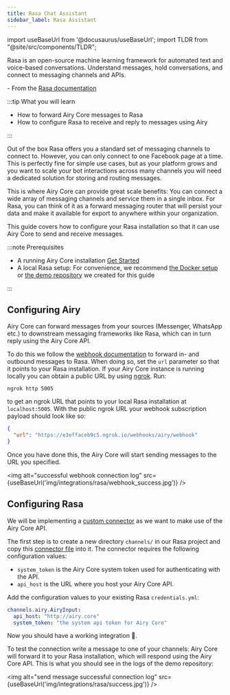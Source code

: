 ```yaml
---
title: Rasa Chat Assistant
sidebar_label: Rasa Assistant
---
```


import useBaseUrl from '@docusaurus/useBaseUrl';
import TLDR from "@site/src/components/TLDR";

<TLDR>

Rasa is an open-source machine learning framework for automated text and voice-based conversations. Understand messages, hold conversations, and connect to messaging channels and APIs.

\- From the [Rasa documentation](https://rasa.com/docs/rasa/)

</TLDR>

:::tip What you will learn

- How to forward Airy Core messages to Rasa
- How to configure Rasa to receive and reply to messages using Airy

:::

Out of the box Rasa offers you a standard set of messaging channels to connect
to. However, you can only connect to one Facebook page at a time.
This is perfectly fine for simple use cases, but as your platform grows and you
want to scale your bot interactions across many channels you will need a
dedicated solution for storing and routing messages.

This is where Airy Core can provide great scale benefits: You can connect a wide
array of messaging channels and service them in a single inbox. For Rasa, you
can think of it as a forward messaging router that will persist your data and
make it available for export to anywhere within your organization.

This guide covers how to configure your Rasa installation so that it can use
Airy Core to send and receive messages.

:::note Prerequisites

- A running Airy Core installation [Get
  Started](getting-started/installation/introduction.md)
- A local Rasa setup: For convenience, we recommend [the Docker setup](https://rasa.com/docs/rasa/docker/building-in-docker/) or [the demo repository](https://github.com/airyhq/rasa-demo) we created for this guide

:::

## Configuring Airy

Airy Core can forward messages from your sources (Messenger, WhatsApp etc.) to
downstream messaging frameworks like Rasa, which can in turn reply using the
Airy Core API.

To do this we follow the [webhook documentation](api/webhook.md) to forward in-
and outbound messages to Rasa. When doing so, set the `url` parameter so that it
points to your Rasa installation. If your Airy Core instance is running locally you can obtain a
public URL by using [ngrok](https://ngrok.com/). Run:

```shell script
ngrok http 5005
```

to get an ngrok URL that points to your local Rasa installation at
`localhost:5005`. With the public ngrok URL your webhook subscription payload
should look like so:

```json
{
  "url": "https://e3effaceb9c5.ngrok.io/webhooks/airy/webhook"
}
```

Once you have done this, the Airy Core will start sending messages to the URL
you specified.

<img alt="successful webhook connection log" src={useBaseUrl('img/integrations/rasa/webhook_success.jpg')} />

## Configuring Rasa

We will be implementing a [custom
connector](https://rasa.com/docs/rasa/connectors/custom-connectors/) as we want
to make use of the Airy Core API.

The first step is to create a new directory `channels/` in our Rasa project and
copy this [connector
file](https://github.com/airyhq/rasa-demo/blob/main/channels/airy.py) into it.
The connector requires the following configuration values:

- `system_token` is the Airy Core system token used for authenticating with the API.
- `api_host` is the URL where you host your Airy Core API.

Add the configuration values to your existing Rasa `credentials.yml`:

```yaml
channels.airy.AiryInput:
  api_host: "http://airy.core"
  system_token: "the system api token for Airy Core"
```

Now you should have a working integration 🎉.

To test the connection write a message to one of your channels: Airy Core will
forward it to your Rasa installation, which will respond using the Airy Core
API. This is what you should see in the logs of the demo repository:

<img alt="send message successful connection log"
src={useBaseUrl('img/integrations/rasa/success.jpg')} />
